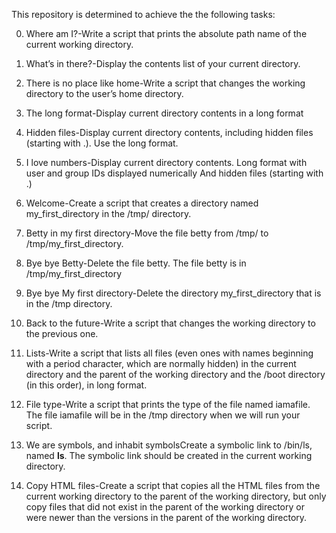 This repository is determined to achieve the the following tasks: 

0. Where am I?-Write a script that prints the absolute path name of the current working directory.

1. What’s in there?-Display the contents list of your current directory.
   
2. There is no place like home-Write a script that changes the working directory to the user’s home directory.
   
3. The long format-Display current directory contents in a long format

4. Hidden files-Display current directory contents, including hidden files (starting with .). Use the long format.
   
5. I love numbers-Display current directory contents.
Long format
with user and group IDs displayed numerically
And hidden files (starting with .)

6. Welcome-Create a script that creates a directory named my_first_directory in the /tmp/ directory.

7. Betty in my first directory-Move the file betty from /tmp/ to /tmp/my_first_directory.

8. Bye bye Betty-Delete the file betty.
The file betty is in /tmp/my_first_directory

9. Bye bye My first directory-Delete the directory my_first_directory that is in the /tmp directory.

10. Back to the future-Write a script that changes the working directory to the previous one.

11. Lists-Write a script that lists all files (even ones with names beginning with a period character, which are normally hidden) in the current directory and the parent of the working directory and the /boot directory (in this order), in long format.
   
12. File type-Write a script that prints the type of the file named iamafile. The file iamafile will be in the /tmp directory when we will run your script.
   
13. We are symbols, and inhabit symbolsCreate a symbolic link to /bin/ls, named __ls__. The symbolic link should be created in the current working directory.

14. Copy HTML files-Create a script that copies all the HTML files from the current working directory to the parent of the working directory, but only copy files that did not exist in the parent of the working directory or were newer than the versions in the parent of the working directory.
